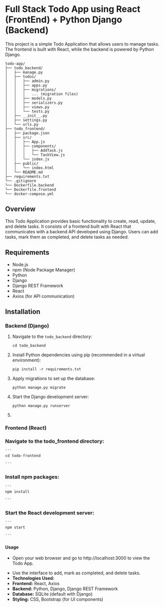 # Full Stack Todo App using React (FrontEnd) + Python Django (Backend) 


This project is a simple Todo Application that allows users to manage tasks. The frontend is built with React, while the backend is powered by Python Django.


```
todo-app/
├── todo_backend/
│   ├── manage.py
│   ├── todos/
│   │   ├── admin.py
│   │   ├── apps.py
│   │   ├── migrations/
│   │   │   ... (migration files)
│   │   ├── models.py
│   │   ├── serializers.py
│   │   ├── views.py
│   │   └── tests.py
│   ├── __init__.py
│   ├── settings.py
│   └── urls.py
├── todo_frontend/
│   ├── package.json
│   ├── src/
│   │   ├── App.js
│   │   ├── components/
│   │   │   ├── AddTask.js
│   │   │   └── TaskView.js
│   │   └── index.js
│   ├── public/
│   │   └── index.html
│   └── README.md
├── requirements.txt
└── .gitignore
└── Dockerfile.backend
└── Dockerfile.frontend
└── docker-compose.yml

```


## Overview

This Todo Application provides basic functionality to create, read, update, and delete tasks. It consists of a frontend built with React that communicates with a backend API developed using Django. Users can add tasks, mark them as completed, and delete tasks as needed.


## Requirements

- Node.js
- npm (Node Package Manager)
- Python
- Django
- Django REST Framework
- React
- Axios (for API communication)

## Installation

### Backend (Django)

1. Navigate to the `todo_backend` directory:
    ```
    cd todo_backend
    
    ```

2. Install Python dependencies using pip (recommended in a virtual environment):
    ```
    pip install -r requirements.txt
    
    ```

3. Apply migrations to set up the database:
    ```
    python manage.py migrate

    ```
4. Start the Django development server:

    ```
    python manage.py runserver

    ```
5. 

### Frontend (React)


### Navigate to the todo_frontend directory:
    ```
    cd todo-frontend
    
    ```

### Install npm packages:
    ```
    npm install

    ```



### Start the React development server:
    ```
    npm start
    
    ```
#### Usage
   - Open your web browser and go to http://localhost:3000 to view the Todo App.
    

* Use the interface to add, mark as completed, and delete tasks.
* **Technologies Used:**
* **Frontend:** React, Axios
* **Backend:** Python, Django, Django REST Framework
* **Database:** SQLite (default with Django)
* **Styling:** CSS, Bootstrap (for UI components)
